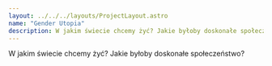 ```yaml
---
layout: ../../../layouts/ProjectLayout.astro
name: "Gender Utopia"
description: W jakim świecie chcemy żyć? Jakie byłoby doskonałe społeczeństwo?
---
```


W jakim świecie chcemy żyć? Jakie byłoby doskonałe społeczeństwo?
